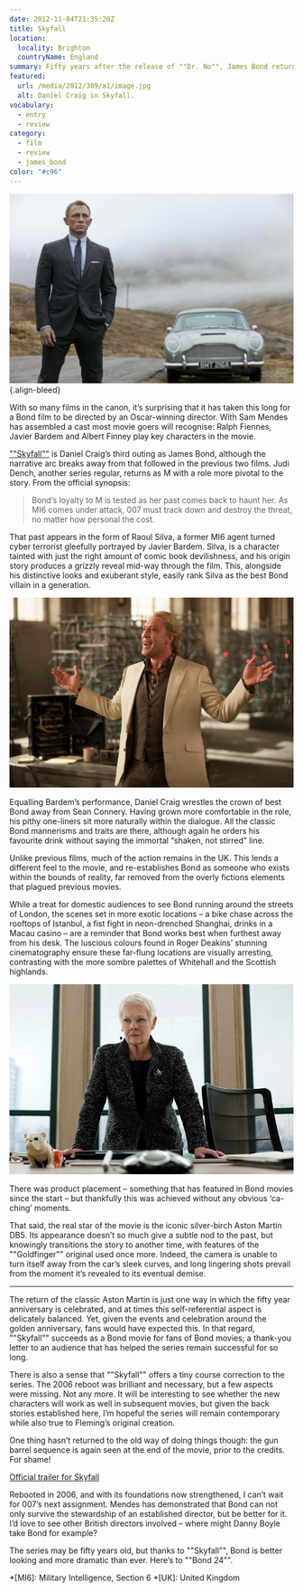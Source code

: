 ```yaml
---
date: 2012-11-04T21:35:20Z
title: Skyfall
location:
  locality: Brighton
  countryName: England
summary: Fifty years after the release of ""Dr. No"", James Bond returns in ""Skyfall"", the twenty-third instalment of the longest continually-running film series in history.
featured:
  url: /media/2012/309/a1/image.jpg
  alt: Daniel Craig in Skyfall.
vocabulary:
  - entry
  - review
category:
  - film
  - review
  - james_bond
color: "#c96"
---
```


![Daniel Craig as James Bond, standing in front of his Aston Martin DB5 in the Scottish Highlands.](/media/2012/309/a1/image.jpg "Daniel Craig in Skyfall.")
{.align-bleed}

With so many films in the canon, it’s surprising that it has taken this long for a Bond film to be directed by an Oscar-winning director. With Sam Mendes has assembled a cast most movie goers will recognise: Ralph Fiennes, Javier Bardem and Albert Finney play key characters in the movie.

[""Skyfall""][1] is Daniel Craig’s third outing as James Bond, although the narrative arc breaks away from that followed in the previous two films. Judi Dench, another series regular, returns as M with a role more pivotal to the story. From the official synopsis:

> Bond’s loyalty to M is tested as her past comes back to haunt her. As MI6 comes under attack, 007 must track down and destroy the threat, no matter how personal the cost.

That past appears in the form of Raoul Silva, a former MI6 agent turned cyber terrorist gleefully portrayed by Javier Bardem. Silva, is a character tainted with just the right amount of comic book devilishness, and his origin story produces a grizzly reveal mid-way through the film. This, alongside his distinctive looks and exuberant style, easily rank Silva as the best Bond villain in a generation.

![Javier Bardem welcoming James Bond to his secret lair.](/media/2012/309/a1/silva.jpg "Javier Bardem as Bond villain Raoul Silva.")

Equalling Bardem’s performance, Daniel Craig wrestles the crown of best Bond away from Sean Connery. Having grown more comfortable in the role, his pithy one-liners sit more naturally within the dialogue. All the classic Bond mannerisms and traits are there, although again he orders his favourite drink without saying the immortal “shaken, not stirred” line.

Unlike previous films, much of the action remains in the UK. This lends a different feel to the movie, and re-establishes Bond as someone who exists within the bounds of reality, far removed from the overly fictions elements that plagued previous movies.

While a treat for domestic audiences to see Bond running around the streets of London, the scenes set in more exotic locations – a bike chase across the rooftops of Istanbul, a fist fight in neon-drenched Shanghai, drinks in a Macau casino – are a reminder that Bond works best when furthest away from his desk. The luscious colours found in Roger Deakins’ stunning cinematography ensure these far-flung locations are visually arresting, contrasting with the more sombre palettes of Whitehall and the Scottish highlands.

![Judi Dench as M, stood sternly behind her desk inside MI6.](/media/2012/309/a1/m.jpg "The role of M, played by Judi Dench, is central to the story.")

There was product placement – something that has featured in Bond movies since the start – but thankfully this was achieved without any obvious ‘ca-ching’ moments.

That said, the real star of the movie is the iconic silver-birch Aston Martin DB5. Its appearance doesn’t so much give a subtle nod to the past, but knowingly transitions the story to another time, with features of the ""Goldfinger"" original used once more. Indeed, the camera is unable to turn itself away from the car’s sleek curves, and long lingering shots prevail from the moment it’s revealed to its eventual demise.

---

The return of the classic Aston Martin is just one way in which the fifty year anniversary is celebrated, and at times this self-referential aspect is delicately balanced. Yet, given the events and celebration around the golden anniversary, fans would have expected this. In that regard, ""Skyfall"" succeeds as a Bond movie for fans of Bond movies; a thank-you letter to an audience that has helped the series remain successful for so long.

There is also a sense that ""Skyfall"" offers a tiny course correction to the series. The 2006 reboot was brilliant and necessary, but a few aspects were missing. Not any more. It will be interesting to see whether the new characters will work as well in subsequent movies, but given the back stories established here, I’m hopeful the series will remain contemporary while also true to Fleming’s original creation.

One thing hasn’t returned to the old way of doing things though: the gun barrel sequence is again seen at the end of the movie, prior to the credits. For shame!

[Official trailer for Skyfall](https://www.youtube.com/watch?v=6kw1UVovByw)

Rebooted in 2006, and with its foundations now strengthened, I can’t wait for 007’s next assignment. Mendes has demonstrated that Bond can not only survive the stewardship of an established director, but be better for it. I’d love to see other British directors involved – where might Danny Boyle take Bond for example?

The series may be fifty years old, but thanks to ""Skyfall"", Bond is better looking and more dramatic than ever. Here’s to ""Bond 24"".

[1]: http://imdb.com/title/tt1074638/

*[MI6]: Military Intelligence, Section 6
*[UK]: United Kingdom
